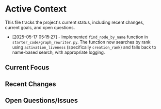 # Active Context

  This file tracks the project's current status, including recent changes, current goals, and open questions.
* [2025-05-17 05:15:27] - Implemented `find_node_by_name` function in `starter_code/graph_rewriter.py`. The function now searches by rank using `activation_liveness` (specifically `creation_rank`) and falls back to name-based search, with appropriate logging.

## Current Focus

## Recent Changes


## Open Questions/Issues
